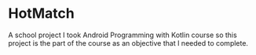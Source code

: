 # HotMatch
A school project
I took Android Programming with Kotlin course so this project is the part of the course as an objective that I needed to complete.
